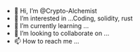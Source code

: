 - 👋 Hi, I’m @Crypto-Alchemist
- 👀 I’m interested in ...Coding, solidity, rust 
- 🌱 I’m currently learning ...
- 💞️ I’m looking to collaborate on ...
- 📫 How to reach me ...

<!---
Crypto-Alchemist/Crypto-Alchemist is a ✨ special ✨ repository because its `README.md` (this file) appears on your GitHub profile.
You can click the Preview link to take a look at your changes.
--->
